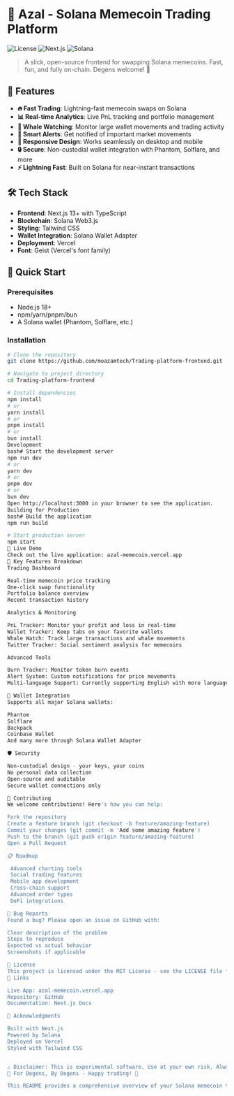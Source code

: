 # 🚀 Azal - Solana Memecoin Trading Platform

![License](https://img.shields.io/badge/license-MIT-blue.svg)
![Next.js](https://img.shields.io/badge/Next.js-15+-black.svg)
![Solana](https://img.shields.io/badge/Solana-Blockchain-purple.svg)

> A slick, open-source frontend for swapping Solana memecoins. Fast, fun, and fully on-chain. Degens welcome! 🎯

## 🌟 Features

- **🔥 Fast Trading**: Lightning-fast memecoin swaps on Solana
- **📊 Real-time Analytics**: Live PnL tracking and portfolio management
- **🐋 Whale Watching**: Monitor large wallet movements and trading activity
- **🔔 Smart Alerts**: Get notified of important market movements
- **📱 Responsive Design**: Works seamlessly on desktop and mobile
- **🔒 Secure**: Non-custodial wallet integration with Phantom, Solflare, and more
- **⚡ Lightning Fast**: Built on Solana for near-instant transactions

## 🛠️ Tech Stack

- **Frontend**: Next.js 13+ with TypeScript
- **Blockchain**: Solana Web3.js
- **Styling**: Tailwind CSS
- **Wallet Integration**: Solana Wallet Adapter
- **Deployment**: Vercel
- **Font**: Geist (Vercel's font family)

## 🚀 Quick Start

### Prerequisites

- Node.js 18+ 
- npm/yarn/pnpm/bun
- A Solana wallet (Phantom, Solflare, etc.)

### Installation

```bash
# Clone the repository
git clone https://github.com/moazamtech/Trading-platform-frontend.git

# Navigate to project directory
cd Trading-platform-frontend

# Install dependencies
npm install
# or
yarn install
# or
pnpm install
# or
bun install
Development
bash# Start the development server
npm run dev
# or
yarn dev
# or
pnpm dev
# or
bun dev
Open http://localhost:3000 in your browser to see the application.
Building for Production
bash# Build the application
npm run build

# Start production server
npm start
🎯 Live Demo
Check out the live application: azal-memecoin.vercel.app
📱 Key Features Breakdown
Trading Dashboard

Real-time memecoin price tracking
One-click swap functionality
Portfolio balance overview
Recent transaction history

Analytics & Monitoring

PnL Tracker: Monitor your profit and loss in real-time
Wallet Tracker: Keep tabs on your favorite wallets
Whale Watch: Track large transactions and whale movements
Twitter Tracker: Social sentiment analysis for memecoins

Advanced Tools

Burn Tracker: Monitor token burn events
Alert System: Custom notifications for price movements
Multi-language Support: Currently supporting English with more languages coming

🔗 Wallet Integration
Supports all major Solana wallets:

Phantom
Solflare
Backpack
Coinbase Wallet
And many more through Solana Wallet Adapter

🛡️ Security

Non-custodial design - your keys, your coins
No personal data collection
Open-source and auditable
Secure wallet connections only

🤝 Contributing
We welcome contributions! Here's how you can help:

Fork the repository
Create a feature branch (git checkout -b feature/amazing-feature)
Commit your changes (git commit -m 'Add some amazing feature')
Push to the branch (git push origin feature/amazing-feature)
Open a Pull Request

📋 Roadmap

 Advanced charting tools
 Social trading features
 Mobile app development
 Cross-chain support
 Advanced order types
 DeFi integrations

🐛 Bug Reports
Found a bug? Please open an issue on GitHub with:

Clear description of the problem
Steps to reproduce
Expected vs actual behavior
Screenshots if applicable

📄 License
This project is licensed under the MIT License - see the LICENSE file for details.
🔗 Links

Live App: azal-memecoin.vercel.app
Repository: GitHub
Documentation: Next.js Docs

🙏 Acknowledgments

Built with Next.js
Powered by Solana
Deployed on Vercel
Styled with Tailwind CSS


⚠️ Disclaimer: This is experimental software. Use at your own risk. Always DYOR (Do Your Own Research) before trading memecoins.
🎯 For Degens, By Degens - Happy trading! 🚀

This README provides a comprehensive overview of your Solana memecoin trading platform, highlighting its key features, technical stack, and setup instructions. It's structured to be informative for both users and developers who might want to contribute to the project.
